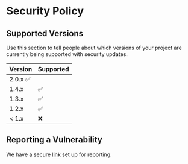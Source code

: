 # Security Policy

## Supported Versions

Use this section to tell people about which versions of your project are
currently being supported with security updates.

| Version | Supported          |
| ------- | ------------------ |
| 2.0.x     :white_check_mark: 
| 1.4.x   | :white_check_mark: |
| 1.3.x   | :white_check_mark:                |
| 1.2.x   | :white_check_mark: |
| < 1.x   | :x:                |

## Reporting a Vulnerability

We have a secure [link](https://github.com/gubareve/synergy-addons/security/advisories/new) set up for reporting:
